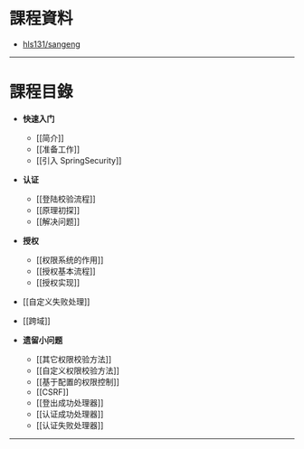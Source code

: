 # 課程資料

- [hls131/sangeng](https://gitee.com/poached-egg/sangeng)

---

# 課程目錄

- **快速入门**
	- [[简介]]
	- [[准备工作]]
	- [[引入 SpringSecurity]]

- **认证**
	- [[登陆校验流程]]
	- [[原理初探]]
	- [[解决问题]]

- **授权** 
	- [[权限系统的作用]]
	- [[授权基本流程]]
	- [[授权实现]]
	
- [[自定义失败处理]] 

- [[跨域]] 

- **遗留小问题**
	- [[其它权限校验方法]] 
	- [[自定义权限校验方法]]
	- [[基于配置的权限控制]]
	- [[CSRF]]
	- [[登出成功处理器]]
	- [[认证成功处理器]]
	- [[认证失败处理器]]

---